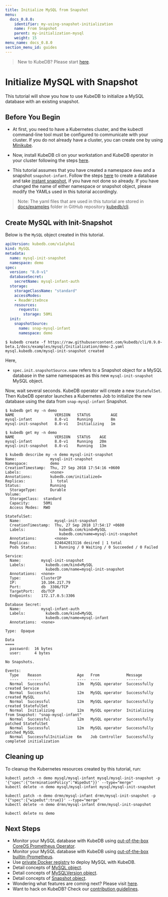 ```yaml
---
title: Initialize MySQL from Snapshot
menu:
  docs_0.8.0:
    identifier: my-using-snapshot-initialization
    name: From Snapshot
    parent: my-initialization-mysql
    weight: 15
menu_name: docs_0.8.0
section_menu_id: guides
---
```

> New to KubeDB? Please start [here](/docs/concepts/README.md).

# Initialize MySQL with Snapshot

This tutorial will show you how to use KubeDB to initialize a MySQL database with an existing snapshot.

## Before You Begin

- At first, you need to have a Kubernetes cluster, and the kubectl command-line tool must be configured to communicate with your cluster. If you do not already have a cluster, you can create one by using [Minikube](https://github.com/kubernetes/minikube).

- Now, install KubeDB cli on your workstation and KubeDB operator in your cluster following the steps [here](/docs/setup/install.md).

- This tutorial assumes that you have created a namespace `demo` and a snapshot `snapshot-infant`. Follow the steps [here](/docs/guides/mysql/snapshot/backup-and-restore.md) to create a database and take [instant snapshot](/docs/guides/mysql/snapshot/backup-and-restore.md#instant-backups), if you have not done so already. If you have changed the name of either namespace or snapshot object, please modify the YAMLs used in this tutorial accordingly.

> Note: The yaml files that are used in this tutorial are stored in [docs/examples](https://github.com/kubedb/cli/tree/master/docs/examples) folder in GitHub repository [kubedb/cli](https://github.com/kubedb/cli).

## Create MySQL with Init-Snapshot

Below is the `MySQL` object created in this tutorial.

```yaml
apiVersion: kubedb.com/v1alpha1
kind: MySQL
metadata:
  name: mysql-init-snapshot
  namespace: demo
spec:
  version: "8.0-v1"
  databaseSecret:
    secretName: mysql-infant-auth
  storage:
    storageClassName: "standard"
    accessModes:
    - ReadWriteOnce
    resources:
      requests:
        storage: 50Mi
  init:
    snapshotSource:
      name: snap-mysql-infant
      namespace: demo
```

```console
$ kubedb create -f https://raw.githubusercontent.com/kubedb/cli/0.9.0-beta.1/docs/examples/mysql/Initialization/demo-2.yaml
mysql.kubedb.com/mysql-init-snapshot created
```

Here,

- `spec.init.snapshotSource.name` refers to a Snapshot object for a MySQL database in the same namespaces as this new `mysql-init-snapshot` MySQL object.

Now, wait several seconds. KubeDB operator will create a new `StatefulSet`. Then KubeDB operator launches a Kubernetes Job to initialize the new database using the data from `snap-mysql-infant` Snapshot.

```console
$ kubedb get my -n demo
NAME                  VERSION   STATUS         AGE
mysql-infant          8.0-v1    Running        8m
mysql-init-snapshot   8.0-v1    Initializing   1m

$ kubedb get my -n demo
NAME                  VERSION   STATUS    AGE
mysql-infant          8.0-v1    Running   20m
mysql-init-snapshot   8.0-v1    Running   13m

$ kubedb describe my -n demo mysql-init-snapshot
Name:               mysql-init-snapshot
Namespace:          demo
CreationTimestamp:  Thu, 27 Sep 2018 17:54:16 +0600
Labels:             <none>
Annotations:        kubedb.com/initialized=
Replicas:           1  total
Status:             Running
  StorageType:      Durable
Volume:
  StorageClass:  standard
  Capacity:      50Mi
  Access Modes:  RWO

StatefulSet:
  Name:               mysql-init-snapshot
  CreationTimestamp:  Thu, 27 Sep 2018 17:54:17 +0600
  Labels:               kubedb.com/kind=MySQL
                        kubedb.com/name=mysql-init-snapshot
  Annotations:        <none>
  Replicas:           824642013116 desired | 1 total
  Pods Status:        1 Running / 0 Waiting / 0 Succeeded / 0 Failed

Service:
  Name:         mysql-init-snapshot
  Labels:         kubedb.com/kind=MySQL
                  kubedb.com/name=mysql-init-snapshot
  Annotations:  <none>
  Type:         ClusterIP
  IP:           10.104.217.79
  Port:         db  3306/TCP
  TargetPort:   db/TCP
  Endpoints:    172.17.0.5:3306

Database Secret:
  Name:         mysql-infant-auth
  Labels:         kubedb.com/kind=MySQL
                  kubedb.com/name=mysql-infant
  Annotations:  <none>
  
Type:  Opaque
  
Data
====
  password:  16 bytes
  user:      4 bytes

No Snapshots.

Events:
  Type    Reason                Age   From            Message
  ----    ------                ----  ----            -------
  Normal  Successful            13m   MySQL operator  Successfully created Service
  Normal  Successful            12m   MySQL operator  Successfully created MySQL
  Normal  Successful            12m   MySQL operator  Successfully created StatefulSet
  Normal  Initializing          12m   MySQL operator  Initializing from Snapshot: "snap-mysql-infant"
  Normal  Successful            12m   MySQL operator  Successfully patched StatefulSet
  Normal  Successful            12m   MySQL operator  Successfully patched MySQL
  Normal  SuccessfulInitialize  6m    Job Controller  Successfully completed initialization
```

## Cleaning up

To cleanup the Kubernetes resources created by this tutorial, run:

```console
kubectl patch -n demo mysql/mysql-infant mysql/mysql-init-snapshot -p '{"spec":{"terminationPolicy":"WipeOut"}}' --type="merge"
kubectl delete -n demo mysql/mysql-infant mysql/mysql-init-snapshot

kubectl patch -n demo drmn/mysql-infant drmn/mysql-init-snapshot -p '{"spec":{"wipeOut":true}}' --type="merge"
kubectl delete -n demo drmn/mysql-infant drmn/mysql-init-snapshot

kubectl delete ns demo
```

## Next Steps

- Monitor your MySQL database with KubeDB using [out-of-the-box CoreOS Prometheus Operator](/docs/guides/mysql/monitoring/using-coreos-prometheus-operator.md).
- Monitor your MySQL database with KubeDB using [out-of-the-box builtin-Prometheus](/docs/guides/mysql/monitoring/using-builtin-prometheus.md).
- Use [private Docker registry](/docs/guides/mysql/private-registry/using-private-registry.md) to deploy MySQL with KubeDB.
- Detail concepts of [MySQL object](/docs/concepts/databases/mysql.md).
- Detail concepts of [MySQLVersion object](/docs/concepts/catalog/mysql.md).
- Detail concepts of [Snapshot object](/docs/concepts/snapshot.md).
- Wondering what features are coming next? Please visit [here](/docs/roadmap.md).
- Want to hack on KubeDB? Check our [contribution guidelines](/docs/CONTRIBUTING.md).
